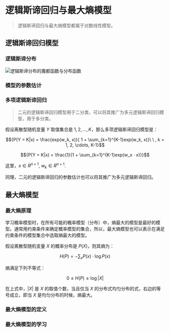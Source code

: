 # 逻辑斯谛回归与最大熵模型

> 逻辑斯谛回归与最大熵模型都属于对数线性模型。

## 逻辑斯谛回归模型

### 逻辑斯谛分布

![逻辑斯谛分布的魔都函数与分布函数](http://ofqm89vhw.bkt.clouddn.com/703eccd4a4d3296e129db467ca6a80c6.png)

### 模型的参数估计

### 多项逻辑斯谛回归

> 二元的逻辑斯谛回归模型用于二分类，可以将其推广为多元逻辑斯谛回归模型，用于多分类。

假设离散型随机变量 ${Y}$ 取值集合是 ${1, 2, ..., K}$，那么多项逻辑斯谛回归模型是：

$${P(Y = K|x) = \frac{exp(w_k, x)}{ 1 + \sum_{k=1}^{K-1}exp(w_k, x)}\ \  , k = 1, 2, \cdots, K-1}$$

$${P(Y = K|x) = \frac{1}{1 + \sum_{k=1}^{K-1}exp(w_x · x)}}$$

这里，${x \in R^{n+1},\ w_k \in R^{n+1}.}$

同理，二元的逻辑斯谛回归的参数估计也可以将其推广为多元逻辑斯谛回归。

## 最大熵模型

### 最大熵原理

学习概率模型时，在所有可能的概率模型（分布）中，熵最大的模型是最好的模型。通常用约束条件来确定概率模型的集合，所以，最大熵模型也可以表示在满足约束条件的模型集合中选取熵最大的模型。

假设离散型随机变量 ${X}$ 的概率分布是 ${P(X)}$，则其熵为：

$${H(P) = - \sum_{x} P(x) · \log P(x)}$$

熵满足下列不等式：

$${0 \leq H(P) \leq \log|X|}$$

在上式中，${|X|}$ 是 ${X}$ 的取值个数，当且仅当 ${X}$ 的分布式均匀分布的式，右边的等号成立，即当 ${X}$ 是均匀分布的时候，熵最大。

### 最大熵模型的定义

### 最大熵模型的学习